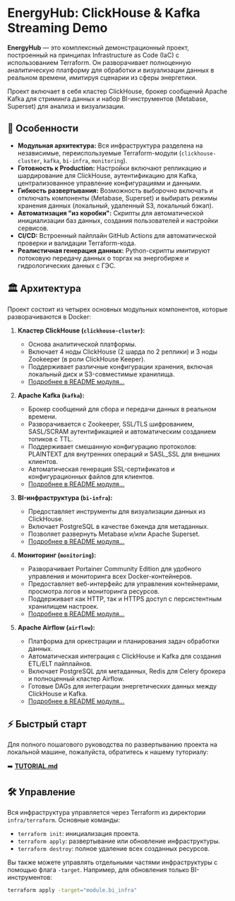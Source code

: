 # EnergyHub: ClickHouse & Kafka Streaming Demo

**EnergyHub** — это комплексный демонстрационный проект, построенный на принципах Infrastructure as Code (IaC) с использованием Terraform. Он разворачивает полноценную аналитическую платформу для обработки и визуализации данных в реальном времени, имитируя сценарии из сферы энергетики.

Проект включает в себя кластер ClickHouse, брокер сообщений Apache Kafka для стриминга данных и набор BI-инструментов (Metabase, Superset) для анализа и визуализации.

## 🚀 Особенности

- **Модульная архитектура:** Вся инфраструктура разделена на независимые, переиспользуемые Terraform-модули (`clickhouse-cluster`, `kafka`, `bi-infra`, `monitoring`).
- **Готовность к Production:** Настройки включают репликацию и шардирование для ClickHouse, аутентификацию для Kafka, централизованное управление конфигурациями и данными.
- **Гибкость развертывания:** Возможность выборочно включать и отключать компоненты (Metabase, Superset) и выбирать режимы хранения данных (локальный, удаленный S3, локальный бэкап).
- **Автоматизация "из коробки":** Скрипты для автоматической инициализации баз данных, создания пользователей и настройки сервисов.
- **CI/CD:** Встроенный пайплайн GitHub Actions для автоматической проверки и валидации Terraform-кода.
- **Реалистичная генерация данных:** Python-скрипты имитируют потоковую передачу данных о торгах на энергобирже и гидрологических данных с ГЭС.

## 🏛️ Архитектура

Проект состоит из четырех основных модульных компонентов, которые разворачиваются в Docker:

1.  **Кластер ClickHouse (`clickhouse-cluster`):**
    - Основа аналитической платформы.
    - Включает 4 ноды ClickHouse (2 шарда по 2 реплики) и 3 ноды Zookeeper (в роли ClickHouse Keeper).
    - Поддерживает различные конфигурации хранения, включая локальный диск и S3-совместимые хранилища.
    - [Подробнее в README модуля...](./infra/terraform/modules/clickhouse-cluster/README.md)

2.  **Apache Kafka (`kafka`):**
    - Брокер сообщений для сбора и передачи данных в реальном времени.
    - Разворачивается с Zookeeper, SSL/TLS шифрованием, SASL/SCRAM аутентификацией и автоматическим созданием топиков с TTL.
    - Поддерживает смешанную конфигурацию протоколов: PLAINTEXT для внутренних операций и SASL_SSL для внешних клиентов.
    - Автоматическая генерация SSL-сертификатов и конфигурационных файлов для клиентов.
    - [Подробнее в README модуля...](./infra/terraform/modules/kafka/README.md)

3.  **BI-инфраструктура (`bi-infra`):**
    - Предоставляет инструменты для визуализации данных из ClickHouse.
    - Включает PostgreSQL в качестве бэкенда для метаданных.
    - Позволяет развернуть Metabase и/или Apache Superset.
    - [Подробнее в README модуля...](./infra/terraform/modules/bi-infra/README.md)

4.  **Мониторинг (`monitoring`):**
    - Разворачивает Portainer Community Edition для удобного управления и мониторинга всех Docker-контейнеров.
    - Предоставляет веб-интерфейс для управления контейнерами, просмотра логов и мониторинга ресурсов.
    - Поддерживает как HTTP, так и HTTPS доступ с персистентным хранилищем настроек.
    - [Подробнее в README модуля...](./infra/terraform/modules/monitoring/README.md)

5.  **Apache Airflow (`airflow`):**
    - Платформа для оркестрации и планирования задач обработки данных.
    - Автоматическая интеграция с ClickHouse и Kafka для создания ETL/ELT пайплайнов.
    - Включает PostgreSQL для метаданных, Redis для Celery брокера и полноценный кластер Airflow.
    - Готовые DAGs для интеграции энергетических данных между ClickHouse и Kafka.
    - [Подробнее в README модуля...](./infra/terraform/modules/airflow/README.md)

## ⚡ Быстрый старт

Для полного пошагового руководства по развертыванию проекта на локальной машине, пожалуйста, обратитесь к нашему туториалу:

➡️ **[TUTORIAL.md](./TUTORIAL.md)**

## 🛠️ Управление

Вся инфраструктура управляется через Terraform из директории `infra/terraform`. Основные команды:
- `terraform init`: инициализация проекта.
- `terraform apply`: развертывание или обновление инфраструктуры.
- `terraform destroy`: полное удаление всех созданных ресурсов.

Вы также можете управлять отдельными частями инфраструктуры с помощью флага `-target`. Например, для обновления только BI-инструментов:
```bash
terraform apply -target="module.bi_infra"
